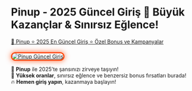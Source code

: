 # Pinup - 2025 Güncel Giriş 🚀 Büyük Kazançlar & Sınırsız Eğlence!

[🔗 Pinup ⭐ 2025 En Güncel Giriş ⭐ Özel Bonus ve Kampanyalar](https://shortlinkapp.com/cqLyP)

<a href="https://shortlinkapp.com/cqLyP" title="Pinup Güncel Giriş">  
<img src="https://i.ibb.co/BtMhhf6/g-venligiris.jpg" alt="Pinup Güncel Giriş" style="max-width: 100%; border: 3px solid #ff4500; border-radius: 15px; box-shadow: 0px 0px 15px rgba(255, 69, 0, 0.8);">  
</a>  

🎰 **Pinup** ile 2025’te şansınızı zirveye taşıyın!  
💎 **Yüksek oranlar**, sınırsız eğlence ve benzersiz bonus fırsatları burada!  
🔥 **Hemen giriş yapın**, kazanmaya başlayın!  
